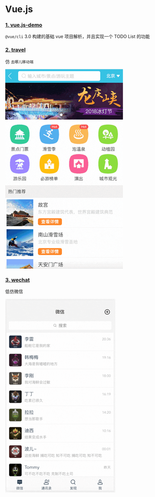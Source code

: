 # Vue.js

### [1. vue.js-demo](https://github.com/Xiaoye220/Vue.js/tree/master/vue.js-demo)

`@vue/cli` 3.0 构建的基础 vue 项目解析，并且实现一个 TODO List 的功能

### [2. travel](https://github.com/Xiaoye220/Vue.js/tree/master/travel)

仿 `去哪儿移动端`

![screenshot](https://github.com/Xiaoye220/Vue.js/blob/master/travel/screenshot/screenshot.gif)

### [3. wechat](https://github.com/Xiaoye220/Vue.js/tree/master/wechat)

低仿微信

![screenshot](https://github.com/Xiaoye220/Vue.js/blob/master/wechat/screenshot/screenshot.gif)
